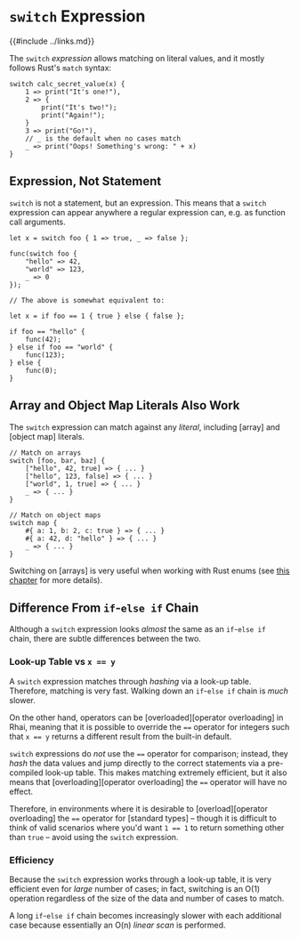 `switch` Expression
===================

{{#include ../links.md}}

The `switch` _expression_ allows matching on literal values, and it mostly follows Rust's
`match` syntax:

```ts,no_run
switch calc_secret_value(x) {
    1 => print("It's one!"),
    2 => {
        print("It's two!");
        print("Again!");
    }
    3 => print("Go!"),
    // _ is the default when no cases match
    _ => print("Oops! Something's wrong: " + x)
}
```


Expression, Not Statement
------------------------

`switch` is not a statement, but an expression. This means that a `switch` expression can
appear anywhere a regular expression can, e.g. as function call arguments.

```ts,no_run
let x = switch foo { 1 => true, _ => false };

func(switch foo {
    "hello" => 42,
    "world" => 123,
    _ => 0
});

// The above is somewhat equivalent to:

let x = if foo == 1 { true } else { false };

if foo == "hello" {
    func(42);
} else if foo == "world" {
    func(123);
} else {
    func(0);
}
```


Array and Object Map Literals Also Work
--------------------------------------

The `switch` expression can match against any _literal_, including [array] and [object map] literals.

```ts,no_run
// Match on arrays
switch [foo, bar, baz] {
    ["hello", 42, true] => { ... }
    ["hello", 123, false] => { ... }
    ["world", 1, true] => { ... }
    _ => { ... }
}

// Match on object maps
switch map {
    #{ a: 1, b: 2, c: true } => { ... }
    #{ a: 42, d: "hello" } => { ... }
    _ => { ... }
}
```

Switching on [arrays] is very useful when working with Rust enums (see [this chapter]({{rootUrl}}/patterns/enums.md)
for more details).


Difference From `if`-`else if` Chain
-----------------------------------

Although a `switch` expression looks _almost_ the same as an `if`-`else if` chain,
there are subtle differences between the two.

### Look-up Table vs `x == y`

A `switch` expression matches through _hashing_ via a look-up table.
Therefore, matching is very fast.  Walking down an `if`-`else if` chain
is _much_ slower.

On the other hand, operators can be [overloaded][operator overloading] in Rhai,
meaning that it is possible to override the `==` operator for integers such
that `x == y` returns a different result from the built-in default.

`switch` expressions do _not_ use the `==` operator for comparison;
instead, they _hash_ the data values and jump directly to the correct
statements via a pre-compiled look-up table.  This makes matching extremely
efficient, but it also means that [overloading][operator overloading]
the `==` operator will have no effect.

Therefore, in environments where it is desirable to [overload][operator overloading]
the `==` operator for [standard types] &ndash; though it is difficult to think of valid scenarios
where you'd want `1 == 1` to return something other than `true` &ndash;
avoid using the `switch` expression.

### Efficiency

Because the `switch` expression works through a look-up table, it is very efficient
even for _large_ number of cases; in fact, switching is an O(1) operation regardless
of the size of the data and number of cases to match.

A long `if`-`else if` chain becomes increasingly slower with each additional case
because essentially an O(n) _linear scan_ is performed.
